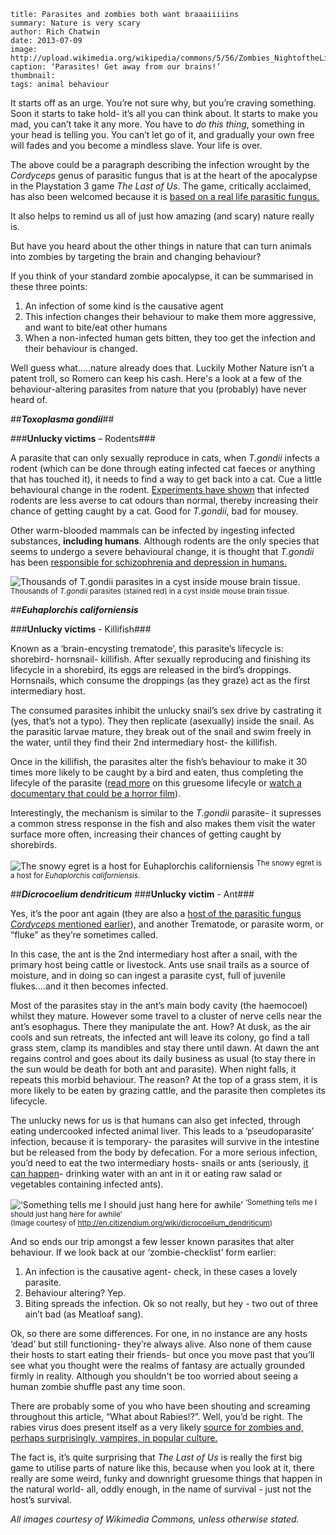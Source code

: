 ```
title: Parasites and zombies both want braaaiiiiins
summary: Nature is very scary
author: Rich Chatwin
date: 2013-07-09
image: http://upload.wikimedia.org/wikipedia/commons/5/56/Zombies_NightoftheLivingDead.jpg
caption: ‘Parasites! Get away from our brains!’
thumbnail: 
tags: animal behaviour
```

It starts off as an urge. You’re not sure why, but you’re craving something. Soon it starts to take hold- it’s all you can think about. It starts to make you mad, you can’t take it any more. You have to *do this thing*, something in your head is telling you.  You can’t let go of it, and gradually your own free will fades and you become a mindless slave. Your life is over.

The above could be a paragraph describing the infection wrought by the *Cordyceps* genus of parasitic fungus that is at the heart of the apocalypse in the Playstation 3 game *The Last of Us*. The game, critically acclaimed, has also been welcomed because it is [based on a real life parasitic fungus.](http://blogs.scientificamerican.com/overthinking-it/2013/06/25/the-fungus-that-reduced-humanity-to-the-last-of-us)

It also helps to remind us all of just how amazing (and scary) nature really is. 

But have you heard about the other things in nature that can turn animals into zombies by targeting the brain and changing behaviour? 

If you think of your standard zombie apocalypse, it can be summarised in these three points:

1.	An infection of some kind is the causative agent
2.	This infection changes their behaviour to make them more aggressive, and want to bite/eat other humans 
3.	When a non-infected human gets bitten, they too get the infection and their behaviour is changed.

Well guess what.....nature already does that. Luckily Mother Nature isn’t a patent troll, so Romero can keep his cash. Here's a look at a few of the behaviour-altering parasites from nature that you (probably) have never heard of.

##*__Toxoplasma gondii__*##

###**Unlucky victims** – Rodents###

A parasite that can only sexually reproduce in cats, when *T.gondii* infects a rodent (which can be done through eating infected cat faeces or anything that has touched it), it needs to find a way to get back into a cat.  Cue a little behavioural change in the rodent. [Experiments have shown](http://www.ncbi.nlm.nih.gov/pubmed/11007336) that infected rodents are less averse to cat odours than normal, thereby increasing their chance of getting caught by a cat. Good for *T.gondii*, bad for mousey.

Other warm-blooded mammals can be infected by ingesting infected substances, **including humans**. Although rodents are the only species that seems to undergo a severe behavioural change, it is thought that *T.gondii* has been [responsible for schizophrenia and depression in humans.](http://www.biomedcentral.com/1471-244X/4/1)

![Thousands of *T.gondii* parasites in a cyst inside mouse brain tissue.](http://upload.wikimedia.org/wikipedia/commons/3/3c/Toxoplasma_gondii_tissue_cyst_in_mouse_brain.jpg)
<sup>Thousands of *T.gondii* parasites (stained red) in a cyst inside mouse brain tissue.</sup>

##*__Euhaplorchis californiensis__* 

###**Unlucky victims** - Killifish###

Known as a ‘brain-encysting trematode’, this parasite’s lifecycle is: shorebird- hornsnail- killifish. After sexually reproducing and finishing its lifecycle in a shorebird, its eggs are released in the bird’s droppings. Hornsnails, which consume the droppings (as they graze) act as the first intermediary host.

The consumed parasites inhibit the unlucky snail’s sex drive by castrating it (yes, that’s not a typo). They then replicate (asexually) inside the snail. As the parasitic larvae mature, they break out of the snail and swim freely in the water, until they find their 2nd intermediary host- the killifish.

Once in the killifish, the parasites alter the fish’s behaviour to make it 30 times more likely to be caught by a bird and eaten, thus completing the lifecyle of the parasite ([read more](http://fuschmu.wordpress.com/tag/euhaplorchis-californiensis/) on this gruesome lifecyle or [watch a documentary that could be a horror film](http://www.youtube.com/watch?v=f5UzztCns-Y)). 

Interestingly, the mechanism is similar to the *T.gondii* parasite- it supresses a common stress response in the fish and also makes them visit the water surface more often, increasing their chances of getting caught by shorebirds.

![The snowy egret is a host for *Euhaplorchis californiensis* ](http://upload.wikimedia.org/wikipedia/commons/8/81/Egretta_thula1.jpg)
<sup>The snowy egret is a host for *Euhaplorchis californiensis*.</sup>

##*__Dicrocoelium dendriticum__*
###**Unlucky victim** - Ant###

Yes, it’s the poor ant again (they are also a [host of the parasitic fungus *Cordyceps* mentioned earlier](http://www.youtube.com/watch?v=XuKjBIBBAL8)), and another Trematode, or parasite worm, or “fluke” as they’re sometimes called.

In this case, the ant is the 2nd intermediary host after a snail, with the primary host being cattle or livestock. Ants use snail trails as a source of moisture, and in doing so can ingest a parasite cyst, full of juvenile flukes….and it then becomes infected.

Most of the parasites stay in the ant’s main body cavity (the haemocoel) whilst they mature. However some travel to a cluster of nerve cells near the ant’s esophagus. There they manipulate the ant. How? At dusk, as the air cools and sun retreats, the infected ant will leave its colony, go find a tall grass stem, clamp its mandibles and stay there until dawn. At dawn the ant regains control and goes about its daily business as usual (to stay there in the sun would be death for both ant and parasite). When night falls, it repeats this morbid behaviour. The reason? At the top of a grass stem, it is more likely to be eaten by grazing cattle, and the parasite then completes its lifecycle.

The unlucky news for us is that humans can also get infected, through eating undercooked infected animal liver. This leads to a ‘pseudoparasite’ infection, because it is temporary- the parasites will survive in the intestine but be released from the body by defecation. For a more serious infection, you’d need to eat the two intermediary hosts- snails or ants (seriously, [it can happen](http://www.ncbi.nlm.nih.gov/pmc/articles/PMC2660816/)- drinking water with an ant in it or eating raw salad or vegetables containing infected ants).

![‘Something tells me I should just hang here for awhile’](http://en.citizendium.org/images/3/39/800px-Ant_on_leaf.jpg)
<sup>‘Something tells me I should just hang here for awhile’ <br> (Image courtesy of http://en.citizendium.org/wiki/dicrocoelium_dendriticum)</sup>

And so ends our trip amongst a few lesser known parasites that alter behaviour. If we look back at our ‘zombie-checklist’ form earlier:

1.	An infection is the causative agent- check, in these cases a lovely parasite.
2.	Behaviour altering? Yep. 
3.	Biting spreads the infection. Ok so not really, but hey - two out of three ain’t bad (as Meatloaf sang).

Ok, so there are some differences. For one, in no instance are any hosts ‘dead’ but still functioning- they’re always alive. Also none of them cause their hosts to start eating their friends- but once you move past that you’ll see what you thought were the realms of fantasy are actually grounded firmly in reality. Although you shouldn't be too worried about seeing a human zombie shuffle past any time soon.

There are probably some of you who have been shouting and screaming throughout this article, “What about Rabies!?”. Well, you’d be right. The rabies virus does present itself as a very likely [source for zombies and, perhaps surprisingly, vampires, in popular culture.](http://www.theverge.com/2013/4/18/4201878/sick-idea-how-rabies-spawned-vampires-and-zombies) 

The fact is, it’s quite surprising that *The Last of Us* is really the first big game to utilise parts of nature like this, because when you look at it, there really are some weird, funky and downright gruesome things that happen in the natural world- all, oddly enough, in the name of survival - just not the host’s survival.

*All images courtesy of Wikimedia Commons, unless otherwise stated.*



